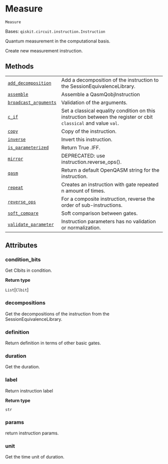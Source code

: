 # Measure

`Measure`

Bases: `qiskit.circuit.instruction.Instruction`

Quantum measurement in the computational basis.

Create new measurement instruction.

## Methods

|                                                                                                                                                             |                                                                                                                  |
| ----------------------------------------------------------------------------------------------------------------------------------------------------------- | ---------------------------------------------------------------------------------------------------------------- |
| [`add_decomposition`](qiskit.circuit.Measure.add_decomposition#qiskit.circuit.Measure.add_decomposition "qiskit.circuit.Measure.add_decomposition")         | Add a decomposition of the instruction to the SessionEquivalenceLibrary.                                         |
| [`assemble`](qiskit.circuit.Measure.assemble#qiskit.circuit.Measure.assemble "qiskit.circuit.Measure.assemble")                                             | Assemble a QasmQobjInstruction                                                                                   |
| [`broadcast_arguments`](qiskit.circuit.Measure.broadcast_arguments#qiskit.circuit.Measure.broadcast_arguments "qiskit.circuit.Measure.broadcast_arguments") | Validation of the arguments.                                                                                     |
| [`c_if`](qiskit.circuit.Measure.c_if#qiskit.circuit.Measure.c_if "qiskit.circuit.Measure.c_if")                                                             | Set a classical equality condition on this instruction between the register or cbit `classical` and value `val`. |
| [`copy`](qiskit.circuit.Measure.copy#qiskit.circuit.Measure.copy "qiskit.circuit.Measure.copy")                                                             | Copy of the instruction.                                                                                         |
| [`inverse`](qiskit.circuit.Measure.inverse#qiskit.circuit.Measure.inverse "qiskit.circuit.Measure.inverse")                                                 | Invert this instruction.                                                                                         |
| [`is_parameterized`](qiskit.circuit.Measure.is_parameterized#qiskit.circuit.Measure.is_parameterized "qiskit.circuit.Measure.is_parameterized")             | Return True .IFF.                                                                                                |
| [`mirror`](qiskit.circuit.Measure.mirror#qiskit.circuit.Measure.mirror "qiskit.circuit.Measure.mirror")                                                     | DEPRECATED: use instruction.reverse\_ops().                                                                      |
| [`qasm`](qiskit.circuit.Measure.qasm#qiskit.circuit.Measure.qasm "qiskit.circuit.Measure.qasm")                                                             | Return a default OpenQASM string for the instruction.                                                            |
| [`repeat`](qiskit.circuit.Measure.repeat#qiskit.circuit.Measure.repeat "qiskit.circuit.Measure.repeat")                                                     | Creates an instruction with gate repeated n amount of times.                                                     |
| [`reverse_ops`](qiskit.circuit.Measure.reverse_ops#qiskit.circuit.Measure.reverse_ops "qiskit.circuit.Measure.reverse_ops")                                 | For a composite instruction, reverse the order of sub-instructions.                                              |
| [`soft_compare`](qiskit.circuit.Measure.soft_compare#qiskit.circuit.Measure.soft_compare "qiskit.circuit.Measure.soft_compare")                             | Soft comparison between gates.                                                                                   |
| [`validate_parameter`](qiskit.circuit.Measure.validate_parameter#qiskit.circuit.Measure.validate_parameter "qiskit.circuit.Measure.validate_parameter")     | Instruction parameters has no validation or normalization.                                                       |

## Attributes

### condition\_bits

Get Clbits in condition.

**Return type**

`List`\[`Clbit`]

### decompositions

Get the decompositions of the instruction from the SessionEquivalenceLibrary.

### definition

Return definition in terms of other basic gates.

### duration

Get the duration.

### label

Return instruction label

**Return type**

`str`

### params

return instruction params.

### unit

Get the time unit of duration.
